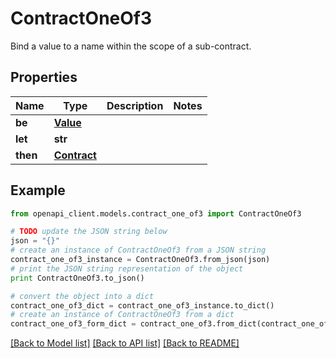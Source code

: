 # ContractOneOf3

Bind a value to a name within the scope of a sub-contract.

## Properties
Name | Type | Description | Notes
------------ | ------------- | ------------- | -------------
**be** | [**Value**](Value.md) |  | 
**let** | **str** |  | 
**then** | [**Contract**](Contract.md) |  | 

## Example

```python
from openapi_client.models.contract_one_of3 import ContractOneOf3

# TODO update the JSON string below
json = "{}"
# create an instance of ContractOneOf3 from a JSON string
contract_one_of3_instance = ContractOneOf3.from_json(json)
# print the JSON string representation of the object
print ContractOneOf3.to_json()

# convert the object into a dict
contract_one_of3_dict = contract_one_of3_instance.to_dict()
# create an instance of ContractOneOf3 from a dict
contract_one_of3_form_dict = contract_one_of3.from_dict(contract_one_of3_dict)
```
[[Back to Model list]](../README.md#documentation-for-models) [[Back to API list]](../README.md#documentation-for-api-endpoints) [[Back to README]](../README.md)


